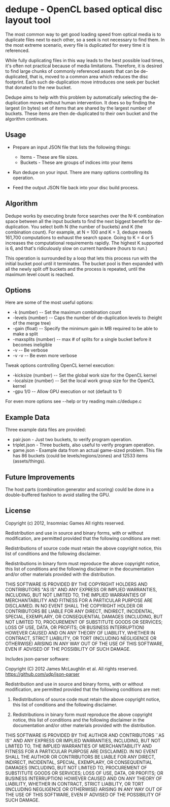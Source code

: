 
dedupe - OpenCL based optical disc layout tool
==============================================

The most common way to get good loading speed from optical media is to
duplicate files next to each other, so a seek is not necessary to find them. In
the most extreme scenario, every file is duplicated for every time it is
referenced.

While fully duplicating files in this way leads to the best possible load
times, it's often not practical because of media limitations. Therefore, it is
desired to find large chunks of commonly referenced assets that can be
de-duplicated, that is, moved to a common area which reduces the disc
footprint. Each such de-duplication move introduces one seek per bucket that
donated to the new bucket.

Dedupe aims to help with this problem by automatically selecting the
de-duplication moves without human intervention. It does so by finding the
largest (in bytes) set of items that are shared by the largest number of
buckets. These items are then de-duplicated to their own bucket and the
algorithm continues.

Usage
-----

* Prepare an input JSON file that lists the following things:
  - Items - These are file sizes.
  - Buckets - These are groups of indices into your items

* Run dedupe on your input. There are many options controlling its operation.

* Feed the output JSON file back into your disc build process.

Algorithm
---------

Dedupe works by executing brute force searches over the N-K combination space
between all the input buckets to find the next biggest benefit for
de-duplication. You select both N (the number of buckets) and K (the
combination count). For example, at N = 100 and K = 3, dedupe needs 161,700
computations to exhaust the search space. Going to K = 4 or 5 increases the
computational requirements rapidly. The highest K supported is 6, and that's
ridiculously slow on current hardware (hours to run.)

This operation is surrounded by a loop that lets this process run with the
initial bucket pool until it terminates. The bucket pool is then expanded with
all the newly split off buckets and the process is repeated, until the maximum
level count is reached.

Options
-------

Here are some of the most useful options:

* -k (number) -- Set the maximum combination count
* -levels (number) -- Caps the number of de-duplication levels to (height of the merge tree)
* -gain (float) -- Specify the minimum gain in MB required to be able to make a split
* -maxsplits (number)  -- max # of splits for a single bucket before it becomes ineligible
* -v -- Be verbose
* -v -v -- Be even more verbose

Tweak options controlling OpenCL kernel execution:

* -kicksize (number) -- Set the global work size for the OpenCL kernel
* -localsize (number) -- Set the local work group size for the OpenCL kernel
* -gpu 1/0 -- Allow GPU execution or not (default to 1)

For even more options see --help or try reading main.c/dedupe.c

Example Data
------------

Three example data files are provided:

* pair.json - Just two buckets, to verify program operation.
* triplet.json - Three buckets, also useful to verify program operation.
* game.json - Example data from an actual game-sized problem. This file has 86
  buckets (could be levels/regions/zones) and 12533 items (assets/things).

Future Improvements
-------------------

The host parts (combination generator and scoring) could be done in a
double-buffered fashion to avoid stalling the GPU. 

License
-------

Copyright (c) 2012, Insomniac Games
All rights reserved.

Redistribution and use in source and binary forms, with or without
modification, are permitted provided that the following conditions are met:

Redistributions of source code must retain the above copyright notice, this
list of conditions and the following disclaimer.

Redistributions in binary form must reproduce the above copyright notice, this
list of conditions and the following disclaimer in the documentation and/or
other materials provided with the distribution.

THIS SOFTWARE IS PROVIDED BY THE COPYRIGHT HOLDERS AND CONTRIBUTORS "AS IS" AND
ANY EXPRESS OR IMPLIED WARRANTIES, INCLUDING, BUT NOT LIMITED TO, THE IMPLIED
WARRANTIES OF MERCHANTABILITY AND FITNESS FOR A PARTICULAR PURPOSE ARE
DISCLAIMED. IN NO EVENT SHALL THE COPYRIGHT HOLDER OR CONTRIBUTORS BE LIABLE
FOR ANY DIRECT, INDIRECT, INCIDENTAL, SPECIAL, EXEMPLARY, OR CONSEQUENTIAL
DAMAGES (INCLUDING, BUT NOT LIMITED TO, PROCUREMENT OF SUBSTITUTE GOODS OR
SERVICES; LOSS OF USE, DATA, OR PROFITS; OR BUSINESS INTERRUPTION) HOWEVER
CAUSED AND ON ANY THEORY OF LIABILITY, WHETHER IN CONTRACT, STRICT LIABILITY,
OR TORT (INCLUDING NEGLIGENCE OR OTHERWISE) ARISING IN ANY WAY OUT OF THE USE
OF THIS SOFTWARE, EVEN IF ADVISED OF THE POSSIBILITY OF SUCH DAMAGE.

Includes json-parser software:

Copyright (C) 2012 James McLaughlin et al.  All rights reserved.
https://github.com/udp/json-parser

Redistribution and use in source and binary forms, with or without
modification, are permitted provided that the following conditions
are met:

1. Redistributions of source code must retain the above copyright
  notice, this list of conditions and the following disclaimer.

2. Redistributions in binary form must reproduce the above copyright
  notice, this list of conditions and the following disclaimer in the
  documentation and/or other materials provided with the distribution.

THIS SOFTWARE IS PROVIDED BY THE AUTHOR AND CONTRIBUTORS ``AS IS'' AND
ANY EXPRESS OR IMPLIED WARRANTIES, INCLUDING, BUT NOT LIMITED TO, THE
IMPLIED WARRANTIES OF MERCHANTABILITY AND FITNESS FOR A PARTICULAR PURPOSE
ARE DISCLAIMED.  IN NO EVENT SHALL THE AUTHOR OR CONTRIBUTORS BE LIABLE
FOR ANY DIRECT, INDIRECT, INCIDENTAL, SPECIAL, EXEMPLARY, OR CONSEQUENTIAL
DAMAGES (INCLUDING, BUT NOT LIMITED TO, PROCUREMENT OF SUBSTITUTE GOODS
OR SERVICES; LOSS OF USE, DATA, OR PROFITS; OR BUSINESS INTERRUPTION)
HOWEVER CAUSED AND ON ANY THEORY OF LIABILITY, WHETHER IN CONTRACT, STRICT
LIABILITY, OR TORT (INCLUDING NEGLIGENCE OR OTHERWISE) ARISING IN ANY WAY
OUT OF THE USE OF THIS SOFTWARE, EVEN IF ADVISED OF THE POSSIBILITY OF
SUCH DAMAGE.

